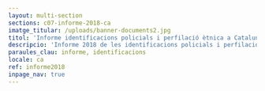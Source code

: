 ```yaml
---
layout: multi-section
sections: c07-informe-2018-ca
imatge_titular: /uploads/banner-documents2.jpg
titol: 'Informe identificacions policials i perfilació ètnica a Catalunya 2018'
descripcio: 'Informe 2018 de les identificacions policials i perfilació ètnica a Catalunya'
paraules_clau: informe, identificacions
locale: ca
ref: informe2018
inpage_nav: true
---
```


